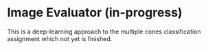 # Image Evaluator (in-progress)
This is a deep-learning approach to the multiple cones classification assignment which not yet is finished. 

